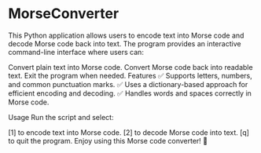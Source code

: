 # MorseConverter
This Python application allows users to encode text into Morse code and decode Morse code back into text. The program provides an interactive command-line interface where users can:

Convert plain text into Morse code.
Convert Morse code back into readable text.
Exit the program when needed.
Features
✅ Supports letters, numbers, and common punctuation marks.
✅ Uses a dictionary-based approach for efficient encoding and decoding.
✅ Handles words and spaces correctly in Morse code.

Usage
Run the script and select:

[1] to encode text into Morse code.
[2] to decode Morse code into text.
[q] to quit the program.
Enjoy using this Morse code converter! 🚀
